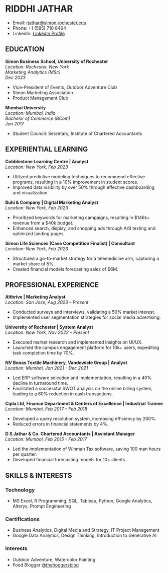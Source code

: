 # RIDDHI JATHAR

- Email: rjathar@simon.rochester.edu
- Phone: +1 (585) 710 8464
- LinkedIn: [LinkedIn Profile](https://www.linkedin.com/in/riddhijathar/)

## EDUCATION

**Simon Business School, University of Rochester**  
*Location: Rochester, New York*  
*Marketing Analytics (MSc)*  
*Dec 2023*

- Vice-President of Events, Outdoor Adventure Club
- Simon Marketing Association
- Product Management Club

**Mumbai University**  
*Location: Mumbai, India*  
*Bachelor of Commerce (BCom)*  
*Jan 2017*

- Student Council: Secretary, Institute of Chartered Accountants

## EXPERIENTIAL LEARNING

**Cobblestone Learning Centre | Analyst**  
*Location: New York, Feb 2023*

- Utilized predictive modeling techniques to recommend effective programs, resulting in a 10% improvement in student scores.
- Improved data visibility by over 50% through effective dashboarding and visualization.

**Buhi & Company | Digital Marketing Analyst**  
*Location: New York, Feb 2023*

- Prioritized keywords for marketing campaigns, resulting in $146k+ revenue from a $40k budget.
- Enhanced search, display, and shopping ads through A/B testing and optimized landing pages.

**Simon Life Sciences (Case Competition Finalist) | Consultant**  
*Location: New York, Feb 2023*

- Structured a go-to-market strategy for a telemedicine arm, capturing a market share of 5%.
- Created financial models forecasting sales of $6M.

## PROFESSIONAL EXPERIENCE

**Althrive | Marketing Analyst**  
*Location: San Jose, Aug 2023 – Present*

- Conducted surveys and interviews, validating a 50% market interest.
- Implemented user segmentation strategies for social media advertising.

**University of Rochester | System Analyst**  
*Location: New York, Nov 2022 – Present*

- Executed market research and implemented insights on UI/UX.
- Launched the campus engagement platform for 10k+ users, expediting task completion time by 70%.

**NV Bonas Textile Machinery, Vandewiele Group | Analyst**  
*Location: Mumbai, Jan 2021 - Dec 2021*

- Led ERP software selection and implementation, resulting in a 40% decline in turnaround time.
- Facilitated a successful SWOT analysis on the online billing system, leading to a 60% reduction in cash transactions.

**Cipla Ltd, Finance Department & Centers of Excellence | Industrial Trainee**  
*Location: Mumbai, Feb 2017 – Feb 2018*

- Developed a query resolution system, increasing efficiency by 200%.
- Reduced errors in financial statements by 4%.

**D S Jathar & Co. Chartered Accountants | Assistant Manager**  
*Location: Mumbai, Feb 2015 - Feb 2017*

- Led the implementation of Winman Tax software, saving 100 man hours per quarter.
- Developed financial forecasting models for 10+ clients.

## SKILLS & INTERESTS

### Technology

- MS Excel, R Programming, SQL, Tableau, Python, Google Analytics, Alteryx, Prompt Engineering

### Certifications

- Business Analytics, Digital Media and Strategy, IT Project Management
- Google Data Analytics, Design Thinking, Introduction to Generative AI

### Interests

- Outdoor Adventure, Watercolor Painting
- Food Blogger [@thehoggersblog](#)

